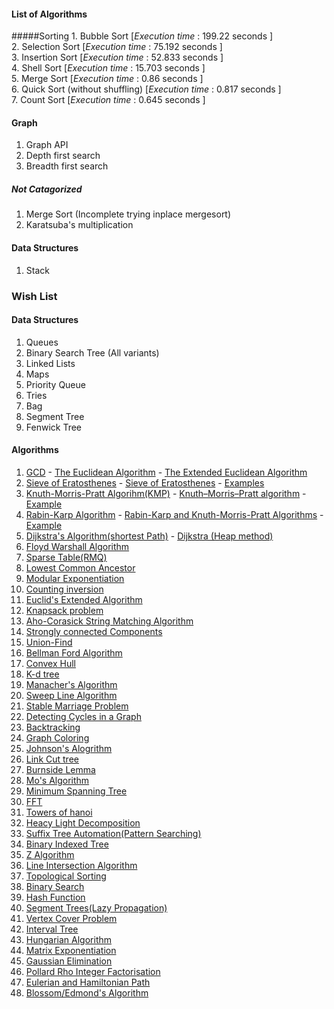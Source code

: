 #### List of Algorithms
#####Sorting
    1. Bubble Sort 										[_Execution_ _time_ : 199.22 seconds ]  
    2. Selection Sort									[_Execution_ _time_ : 75.192 seconds ]  
    3. Insertion Sort									[_Execution_ _time_ : 52.833 seconds ]  
    4. Shell Sort										[_Execution_ _time_ : 15.703 seconds ]  
    5. Merge Sort										[_Execution_ _time_ :  0.86  seconds ]  
    6. Quick Sort (without shuffling)					[_Execution_ _time_ :  0.817 seconds ]  
    7. Count Sort										[_Execution_ _time_ :  0.645 seconds ]  

#### Graph
1. Graph API  
2. Depth first search  
3. Breadth first search  

##### Not Catagorized
1. Merge Sort  (Incomplete trying inplace mergesort)
2. Karatsuba's multiplication

#### Data Structures
1. Stack



### Wish List

#### Data Structures
1. Queues
2. Binary Search Tree (All variants)
3. Linked Lists
4. Maps
5. Priority Queue
6. Tries
7. Bag
8. Segment Tree
9. Fenwick Tree

#### Algorithms
1. [GCD](https://en.wikipedia.org/wiki/Greatest_common_divisor) - [The Euclidean Algorithm](https://www.khanacademy.org/computing/computer-science/cryptography/modarithmetic/a/the-euclidean-algorithm) - [The Extended Euclidean Algorithm](http://www-math.ucdenver.edu/~wcherowi/courses/m5410/exeucalg.html)
2. [Sieve of Eratosthenes](https://en.wikipedia.org/wiki/Sieve_of_Eratosthenes) - [Sieve of Eratosthenes](http://primes.utm.edu/glossary/xpage/sieveoferatosthenes.html) - [Examples](http://www.geeksforgeeks.org/sieve-of-eratosthenes/)
3. [Knuth-Morris-Pratt Algorihm(KMP)](https://en.wikipedia.org/wiki/Knuth%E2%80%93Morris%E2%80%93Pratt_algorithm) - [Knuth–Morris–Pratt algorithm](http://www.ics.uci.edu/~eppstein/161/960227.html) - [Example](http://www.geeksforgeeks.org/searching-for-patterns-set-2-kmp-algorithm/)
4. [Rabin-Karp Algorithm](https://en.wikipedia.org/wiki/Rabin%E2%80%93Karp_algorithm) - [Rabin-Karp and Knuth-Morris-Pratt Algorithms](https://www.topcoder.com/community/data-science/data-science-tutorials/introduction-to-string-searching-algorithms/) - [Example](http://www.geeksforgeeks.org/searching-for-patterns-set-3-rabin-karp-algorithm/)
5. [Dijkstra's Algorithm(shortest Path)](https://en.wikipedia.org/wiki/Dijkstra%27s_algorithm) - [Dijkstra (Heap method)](https://www.topcoder.com/community/data-science/data-science-tutorials/introduction-to-graphs-and-their-data-structures-section-3/#dijkstra)
6. [Floyd Warshall Algorithm]()
7. [Sparse Table(RMQ)]()
8. [Lowest Common Ancestor]()
9. [Modular Exponentiation]()
10. [Counting inversion]()
11. [Euclid's Extended Algorithm]()
12. [Knapsack problem]()
13. [Aho-Corasick String Matching Algorithm]()
14. [Strongly connected Components]()
15. [Union-Find]()
16. [Bellman Ford Algorithm]()
17. [Convex Hull]()
18. [K-d tree]()
19. [Manacher's Algorithm]()
20. [Sweep Line Algorithm]()
21. [Stable Marriage Problem]()
22. [Detecting Cycles in a Graph]()
23. [Backtracking]()
24. [Graph Coloring]()
25. [Johnson's Alogrithm]()
26. [Link Cut tree]()
27. [Burnside Lemma]()
28. [Mo's Algorithm]()
29. [Minimum Spanning Tree]()
30. [FFT]()
31. [Towers of hanoi]()
32. [Heacy Light Decomposition]()
33. [Suffix Tree Automation(Pattern Searching)]()
34. [Binary Indexed Tree]()
35. [Z Algorithm]()
36. [Line Intersection Algorithm]()
37. [Topological Sorting]()
38. [Binary Search]()
39. [Hash Function]()
40. [Segment Trees(Lazy Propagation)]()
41. [Vertex Cover Problem]()
42. [Interval Tree]()
43. [Hungarian Algorithm]()
44. [Matrix Exponentiation]()
45. [Gaussian Elimination]()
46. [Pollard Rho Integer Factorisation]()
47. [Eulerian and Hamiltonian Path]()
48. [Blossom/Edmond's Algorithm]()
